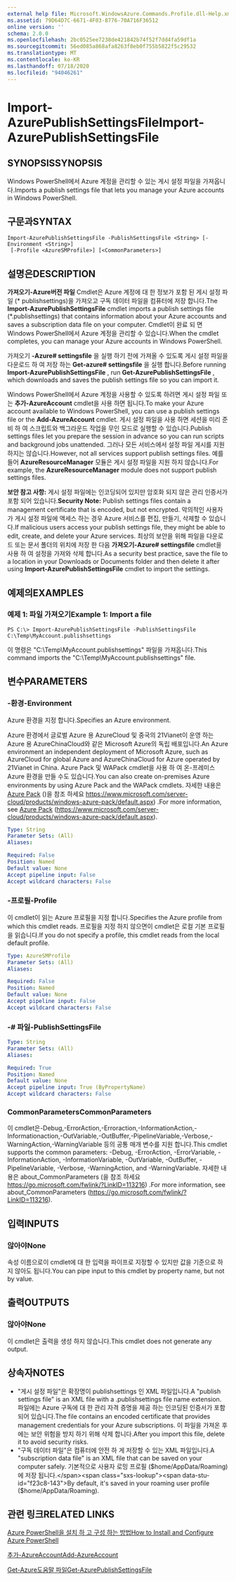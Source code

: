 ```yaml
---
external help file: Microsoft.WindowsAzure.Commands.Profile.dll-Help.xml
ms.assetid: 79D64D7C-6671-4F03-8776-70A716F36512
online version: ''
schema: 2.0.0
ms.openlocfilehash: 2bc0525ee7238de421842b74f52f7dd4fa59df1a
ms.sourcegitcommit: 56ed085a868afa8263f8eb0f755b5822f5c29532
ms.translationtype: MT
ms.contentlocale: ko-KR
ms.lasthandoff: 07/18/2020
ms.locfileid: "94046261"
---
```

# <span data-ttu-id="f23c8-101">Import-AzurePublishSettingsFile</span><span class="sxs-lookup"><span data-stu-id="f23c8-101">Import-AzurePublishSettingsFile</span></span>

## <span data-ttu-id="f23c8-102">SYNOPSIS</span><span class="sxs-lookup"><span data-stu-id="f23c8-102">SYNOPSIS</span></span>
<span data-ttu-id="f23c8-103">Windows PowerShell에서 Azure 계정을 관리할 수 있는 게시 설정 파일을 가져옵니다.</span><span class="sxs-lookup"><span data-stu-id="f23c8-103">Imports a publish settings file that lets you manage your Azure accounts in Windows PowerShell.</span></span>

## <span data-ttu-id="f23c8-104">구문과</span><span class="sxs-lookup"><span data-stu-id="f23c8-104">SYNTAX</span></span>

```
Import-AzurePublishSettingsFile -PublishSettingsFile <String> [-Environment <String>]
 [-Profile <AzureSMProfile>] [<CommonParameters>]
```

## <span data-ttu-id="f23c8-105">설명은</span><span class="sxs-lookup"><span data-stu-id="f23c8-105">DESCRIPTION</span></span>
<span data-ttu-id="f23c8-106">**가져오기-Azure버전 파일** Cmdlet은 Azure 계정에 대 한 정보가 포함 된 게시 설정 파일 (\* publishsettings)을 가져오고 구독 데이터 파일을 컴퓨터에 저장 합니다.</span><span class="sxs-lookup"><span data-stu-id="f23c8-106">The **Import-AzurePublishSettingsFile** cmdlet imports a publish settings file (\*.publishsettings) that contains information about your Azure accounts and saves a subscription data file on your computer.</span></span>
<span data-ttu-id="f23c8-107">Cmdlet이 완료 되 면 Windows PowerShell에서 Azure 계정을 관리할 수 있습니다.</span><span class="sxs-lookup"><span data-stu-id="f23c8-107">When the cmdlet completes, you can manage your Azure accounts in Windows PowerShell.</span></span>

<span data-ttu-id="f23c8-108">가져오기 **-Azure# settingsfile** 을 실행 하기 전에 가져올 수 있도록 게시 설정 파일을 다운로드 하 여 저장 하는 **Get-azure# settingsfile** 을 실행 합니다.</span><span class="sxs-lookup"><span data-stu-id="f23c8-108">Before running **Import-AzurePublishSettingsFile** , run **Get-AzurePublishSettingsFile** , which downloads and saves the publish settings file so you can import it.</span></span>

<span data-ttu-id="f23c8-109">Windows PowerShell에서 Azure 계정을 사용할 수 있도록 하려면 게시 설정 파일 또는 **추가-AzureAccount** cmdlet을 사용 하면 됩니다.</span><span class="sxs-lookup"><span data-stu-id="f23c8-109">To make your Azure account available to Windows PowerShell, you can use a publish settings file or the **Add-AzureAccount** cmdlet.</span></span>
<span data-ttu-id="f23c8-110">게시 설정 파일을 사용 하면 세션을 미리 준비 하 여 스크립트와 백그라운드 작업을 무인 모드로 실행할 수 있습니다.</span><span class="sxs-lookup"><span data-stu-id="f23c8-110">Publish settings files let you prepare the session in advance so you can run scripts and background jobs unattended.</span></span>
<span data-ttu-id="f23c8-111">그러나 모든 서비스에서 설정 파일 게시를 지원 하지는 않습니다.</span><span class="sxs-lookup"><span data-stu-id="f23c8-111">However, not all services support publish settings files.</span></span>
<span data-ttu-id="f23c8-112">예를 들어 **AzureResourceManager** 모듈은 게시 설정 파일을 지원 하지 않습니다.</span><span class="sxs-lookup"><span data-stu-id="f23c8-112">For example, the **AzureResourceManager** module does not support publish settings files.</span></span>

<span data-ttu-id="f23c8-113">**보안 참고 사항:** 게시 설정 파일에는 인코딩되어 있지만 암호화 되지 않은 관리 인증서가 포함 되어 있습니다.</span><span class="sxs-lookup"><span data-stu-id="f23c8-113">**Security Note:** Publish settings files contain a management certificate that is encoded, but not encrypted.</span></span>
<span data-ttu-id="f23c8-114">악의적인 사용자가 게시 설정 파일에 액세스 하는 경우 Azure 서비스를 편집, 만들기, 삭제할 수 있습니다.</span><span class="sxs-lookup"><span data-stu-id="f23c8-114">If  malicious users access your publish settings file,  they might be able to edit, create, and delete your Azure services.</span></span>
<span data-ttu-id="f23c8-115">최상의 보안을 위해 파일을 다운로드 또는 문서 폴더의 위치에 저장 한 다음 **가져오기-Azure# settingsfile** cmdlet을 사용 하 여 설정을 가져와 삭제 합니다.</span><span class="sxs-lookup"><span data-stu-id="f23c8-115">As a security best practice, save the file to a location in your Downloads or Documents folder and then delete it after using **Import-AzurePublishSettingsFile** cmdlet to import the settings.</span></span>

## <span data-ttu-id="f23c8-116">예제의</span><span class="sxs-lookup"><span data-stu-id="f23c8-116">EXAMPLES</span></span>

### <span data-ttu-id="f23c8-117">예제 1: 파일 가져오기</span><span class="sxs-lookup"><span data-stu-id="f23c8-117">Example 1: Import a file</span></span>
```
PS C:\> Import-AzurePublishSettingsFile -PublishSettingsFile C:\Temp\MyAccount.publishsettings
```

<span data-ttu-id="f23c8-118">이 명령은 "C:\Temp\MyAccount.publishsettings" 파일을 가져옵니다.</span><span class="sxs-lookup"><span data-stu-id="f23c8-118">This command imports the "C:\Temp\MyAccount.publishsettings" file.</span></span>

## <span data-ttu-id="f23c8-119">변수</span><span class="sxs-lookup"><span data-stu-id="f23c8-119">PARAMETERS</span></span>

### <span data-ttu-id="f23c8-120">-환경</span><span class="sxs-lookup"><span data-stu-id="f23c8-120">-Environment</span></span>
<span data-ttu-id="f23c8-121">Azure 환경을 지정 합니다.</span><span class="sxs-lookup"><span data-stu-id="f23c8-121">Specifies an Azure environment.</span></span>

<span data-ttu-id="f23c8-122">Azure 환경에서 글로벌 Azure 용 AzureCloud 및 중국의 21Vianet이 운영 하는 Azure 용 AzureChinaCloud와 같은 Microsoft Azure의 독립 배포입니다.</span><span class="sxs-lookup"><span data-stu-id="f23c8-122">An Azure environment an independent deployment of Microsoft Azure, such as AzureCloud for global Azure and AzureChinaCloud for Azure operated by 21Vianet in China.</span></span>
<span data-ttu-id="f23c8-123">Azure Pack 및 WAPack cmdlet을 사용 하 여 온-프레미스 Azure 환경을 만들 수도 있습니다.</span><span class="sxs-lookup"><span data-stu-id="f23c8-123">You can also create on-premises Azure environments by using Azure Pack and the WAPack cmdlets.</span></span>
<span data-ttu-id="f23c8-124">자세한 내용은 [Azure Pack](https://www.microsoft.com/server-cloud/products/windows-azure-pack/default.aspx)  ()을 참조 하세요 https://www.microsoft.com/server-cloud/products/windows-azure-pack/default.aspx) .</span><span class="sxs-lookup"><span data-stu-id="f23c8-124">For more information, see [Azure Pack](https://www.microsoft.com/server-cloud/products/windows-azure-pack/default.aspx)  (https://www.microsoft.com/server-cloud/products/windows-azure-pack/default.aspx).</span></span>

```yaml
Type: String
Parameter Sets: (All)
Aliases: 

Required: False
Position: Named
Default value: None
Accept pipeline input: False
Accept wildcard characters: False
```

### <span data-ttu-id="f23c8-125">-프로필</span><span class="sxs-lookup"><span data-stu-id="f23c8-125">-Profile</span></span>
<span data-ttu-id="f23c8-126">이 cmdlet이 읽는 Azure 프로필을 지정 합니다.</span><span class="sxs-lookup"><span data-stu-id="f23c8-126">Specifies the Azure profile from which this cmdlet reads.</span></span> <span data-ttu-id="f23c8-127">프로필을 지정 하지 않으면이 cmdlet은 로컬 기본 프로필을 읽습니다.</span><span class="sxs-lookup"><span data-stu-id="f23c8-127">If you do not specify a profile, this cmdlet reads from the local default profile.</span></span>

```yaml
Type: AzureSMProfile
Parameter Sets: (All)
Aliases: 

Required: False
Position: Named
Default value: None
Accept pipeline input: False
Accept wildcard characters: False
```

### <span data-ttu-id="f23c8-128">-# 파일</span><span class="sxs-lookup"><span data-stu-id="f23c8-128">-PublishSettingsFile</span></span>
```yaml
Type: String
Parameter Sets: (All)
Aliases: 

Required: True
Position: Named
Default value: None
Accept pipeline input: True (ByPropertyName)
Accept wildcard characters: False
```

### <span data-ttu-id="f23c8-129">CommonParameters</span><span class="sxs-lookup"><span data-stu-id="f23c8-129">CommonParameters</span></span>
<span data-ttu-id="f23c8-130">이 cmdlet은-Debug,-ErrorAction,-Erroraction,-InformationAction,-Informationaction,-OutVariable,-OutBuffer,-PipelineVariable,-Verbose,-WarningAction,-WarningVariable 등의 공통 매개 변수를 지원 합니다.</span><span class="sxs-lookup"><span data-stu-id="f23c8-130">This cmdlet supports the common parameters: -Debug, -ErrorAction, -ErrorVariable, -InformationAction, -InformationVariable, -OutVariable, -OutBuffer, -PipelineVariable, -Verbose, -WarningAction, and -WarningVariable.</span></span> <span data-ttu-id="f23c8-131">자세한 내용은 about_CommonParameters (을 참조 하세요 https://go.microsoft.com/fwlink/?LinkID=113216) .</span><span class="sxs-lookup"><span data-stu-id="f23c8-131">For more information, see about_CommonParameters (https://go.microsoft.com/fwlink/?LinkID=113216).</span></span>

## <span data-ttu-id="f23c8-132">입력</span><span class="sxs-lookup"><span data-stu-id="f23c8-132">INPUTS</span></span>

### <span data-ttu-id="f23c8-133">않아야</span><span class="sxs-lookup"><span data-stu-id="f23c8-133">None</span></span>
<span data-ttu-id="f23c8-134">속성 이름으로이 cmdlet에 대 한 입력을 파이프로 지정할 수 있지만 값을 기준으로 하지 않아도 됩니다.</span><span class="sxs-lookup"><span data-stu-id="f23c8-134">You can pipe input to this cmdlet by property name, but not by value.</span></span>

## <span data-ttu-id="f23c8-135">출력</span><span class="sxs-lookup"><span data-stu-id="f23c8-135">OUTPUTS</span></span>

### <span data-ttu-id="f23c8-136">않아야</span><span class="sxs-lookup"><span data-stu-id="f23c8-136">None</span></span>
<span data-ttu-id="f23c8-137">이 cmdlet은 출력을 생성 하지 않습니다.</span><span class="sxs-lookup"><span data-stu-id="f23c8-137">This cmdlet does not generate any output.</span></span>

## <span data-ttu-id="f23c8-138">상속자</span><span class="sxs-lookup"><span data-stu-id="f23c8-138">NOTES</span></span>
* <span data-ttu-id="f23c8-139">"게시 설정 파일"은 확장명이 publishsettings 인 XML 파일입니다.</span><span class="sxs-lookup"><span data-stu-id="f23c8-139">A "publish settings file" is an XML file with a .publishsettings file name extension.</span></span> <span data-ttu-id="f23c8-140">파일에는 Azure 구독에 대 한 관리 자격 증명을 제공 하는 인코딩된 인증서가 포함 되어 있습니다.</span><span class="sxs-lookup"><span data-stu-id="f23c8-140">The file contains an encoded certificate that provides management credentials for your Azure subscriptions.</span></span> <span data-ttu-id="f23c8-141">이 파일을 가져온 후에는 보안 위험을 방지 하기 위해 삭제 합니다.</span><span class="sxs-lookup"><span data-stu-id="f23c8-141">After you import this file, delete it to avoid security risks.</span></span>
* <span data-ttu-id="f23c8-142">"구독 데이터 파일"은 컴퓨터에 안전 하 게 저장할 수 있는 XML 파일입니다.</span><span class="sxs-lookup"><span data-stu-id="f23c8-142">A "subscription data file" is an XML file that can be saved on your computer safely.</span></span> <span data-ttu-id="f23c8-143">기본적으로 사용자 로밍 프로필 ($home/AppData/Roaming)에 저장 됩니다.</span><span class="sxs-lookup"><span data-stu-id="f23c8-143">By default, it's saved in your roaming user profile ($home/AppData/Roaming).</span></span>

## <span data-ttu-id="f23c8-144">관련 링크</span><span class="sxs-lookup"><span data-stu-id="f23c8-144">RELATED LINKS</span></span>

[<span data-ttu-id="f23c8-145">Azure PowerShell을 설치 하 고 구성 하는 방법</span><span class="sxs-lookup"><span data-stu-id="f23c8-145">How to Install and Configure Azure PowerShell</span></span>](https://azure.microsoft.com/documentation/articles/install-configure-powershell/)

[<span data-ttu-id="f23c8-146">추가-AzureAccount</span><span class="sxs-lookup"><span data-stu-id="f23c8-146">Add-AzureAccount</span></span>](./Add-AzureAccount.md)

[<span data-ttu-id="f23c8-147">Get-Azure도움말 파일</span><span class="sxs-lookup"><span data-stu-id="f23c8-147">Get-AzurePublishSettingsFile</span></span>](./Get-AzurePublishSettingsFile.md)


